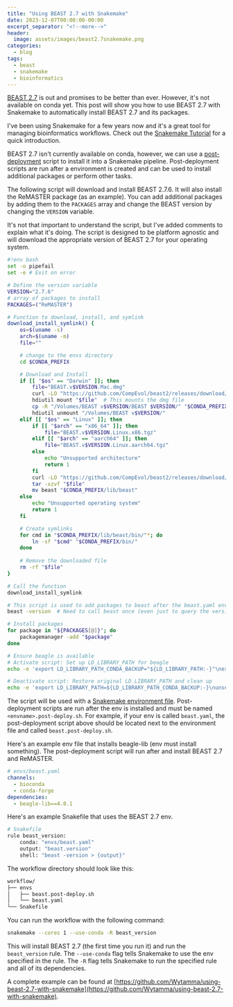 ```yaml
---
title: "Using BEAST 2.7 with Snakemake"
date: 2023-12-07T00:00:00-00:00
excerpt_separator: "<!--more-->"
header:
  image: assets/images/beast2.7snakemake.png
categories:
  - blog
tags:
  - beast
  - snakemake
  - bioinformatics
---
```



[BEAST 2.7](https://www.beast2.org/2022/09/01/what-is-new-in-v2.7.0.html) is out and promises to be better than ever. However, it's not available on conda yet. This post will show you how to use BEAST 2.7 with Snakemake to automatically install BEAST 2.7 and its packages.

I've been using Snakemake for a few years now and it's a great tool for managing bioinformatics workflows. Check out the [Snakemake Tutorial](https://snakemake.readthedocs.io/en/stable/tutorial/tutorial.html) for a quick introduction.

<!--more-->

BEAST 2.7 isn't currently available on conda, however, we can use a [post-deployment](https://snakemake.readthedocs.io/en/stable/snakefiles/deployment.html#providing-post-deployment-scripts) script to install it into a Snakemake pipeline. Post-deployment scripts are run after a environment is created and can be used to install additional packages or perform other tasks.

The following script will download and install BEAST 2.7.6. It will also install the ReMASTER package (as an example). You can add additional packages by adding them to the `PACKAGES` array and change the BEAST version by changing the `VERSION` variable.

It's not that important to understand the script, but I've added comments to explain what it's doing. The script is designed to be platform agnostic and will download the appropriate version of BEAST 2.7 for your operating system.

```bash
#!env bash
set -o pipefail
set -e # Exit on error

# Define the version variable
VERSION="2.7.6"
# array of packages to install
PACKAGES=("ReMASTER")

# Function to download, install, and symlink
download_install_symlink() {
    os=$(uname -s)
    arch=$(uname -m)
    file=""

    # change to the envs directory
    cd $CONDA_PREFIX

    # Download and Install
    if [[ "$os" == "Darwin" ]]; then
        file="BEAST.v$VERSION.Mac.dmg"
        curl -LO "https://github.com/CompEvol/beast2/releases/download/v$VERSION/$file"
        hdiutil mount "$file"  # This mounts the dmg file
        cp -R "/Volumes/BEAST v$VERSION/BEAST $VERSION/" "$CONDA_PREFIX/lib/beast"
        hdiutil unmount "/Volumes/BEAST v$VERSION/"
    elif [[ "$os" == "Linux" ]]; then
        if [[ "$arch" == "x86_64" ]]; then
            file="BEAST.v$VERSION.Linux.x86.tgz"
        elif [[ "$arch" == "aarch64" ]]; then
            file="BEAST.v$VERSION.Linux.aarch64.tgz"
        else
            echo "Unsupported architecture"
            return 1
        fi
        curl -LO "https://github.com/CompEvol/beast2/releases/download/v$VERSION/$file"
        tar -xzvf "$file"
        mv beast "$CONDA_PREFIX/lib/beast"
    else
        echo "Unsupported operating system"
        return 1
    fi

    # Create symlinks
    for cmd in "$CONDA_PREFIX/lib/beast/bin/"*; do
        ln -sf "$cmd" "$CONDA_PREFIX/bin/"
    done
    
    # Remove the downloaded file
    rm -rf "$file"
}

# Call the function
download_install_symlink

# This script is used to add packages to beast after the beast.yaml env is installed
beast -version  # Need to call beast once (even just to query the version) to create support dirs

# Install packages
for package in "${PACKAGES[@]}"; do
    packagemanager -add "$package"
done

# Ensure beagle is available
# Activate script: Set up LD_LIBRARY_PATH for beagle
echo -e 'export LD_LIBRARY_PATH_CONDA_BACKUP="${LD_LIBRARY_PATH:-}"\nexport LD_LIBRARY_PATH=$CONDA_PREFIX/lib' > $CONDA_PREFIX/etc/conda/activate.d/beagle_activate.sh

# Deactivate script: Restore original LD_LIBRARY_PATH and clean up
echo -e 'export LD_LIBRARY_PATH=${LD_LIBRARY_PATH_CONDA_BACKUP:-}\nunset LD_LIBRARY_PATH_CONDA_BACKUP\n[ -z $LD_LIBRARY_PATH ] && unset LD_LIBRARY_PATH' > $CONDA_PREFIX/etc/conda/deactivate.d/beagle_deactivate.sh
```

The script will be used with a [Snakemake environment file](https://snakemake.readthedocs.io/en/stable/snakefiles/deployment.html#integrated-package-management). Post-deployment scripts are run after the env is installed and must be named `<envname>.post-deploy.sh`. For example, if your env is called `beast.yaml`, the post-deployment script above should be located next to the environment file and called `beast.post-deploy.sh`.

Here's an example env file that installs beagle-lib (env must install something). The post-deployment script will run after and install BEAST 2.7 and ReMASTER.

```yaml
# envs/beast.yaml
channels:
  - bioconda
  - conda-forge
dependencies:
  - beagle-lib==4.0.1
```

Here's an example Snakefile that uses the BEAST 2.7 env.

```python
# Snakefile
rule beast_version:
    conda: "envs/beast.yaml"
    output: "beast.version"
    shell: "beast -version > {output}"
```

The workflow directory should look like this:

```bash
workflow/
├── envs
│   ├── beast.post-deploy.sh
│   └── beast.yaml
└── Snakefile
```

You can run the workflow with the following command:

```bash
snakemake --cores 1 --use-conda -R beast_version  
```

This will install BEAST 2.7 (the first time you run it) and run the `beast_version` rule. The `--use-conda` flag tells Snakemake to use the env specified in the rule. The `-R` flag tells Snakemake to run the specified rule and all of its dependencies.

A complete example can be found at [https://github.com/Wytamma/using-beast-2.7-with-snakemake](https://github.com/Wytamma/using-beast-2.7-with-snakemake).